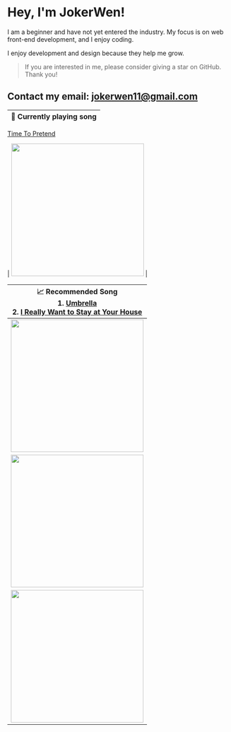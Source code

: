 # Hey, I'm JokerWen!

I am a beginner and have not yet entered the industry. My focus is on web front-end development, and I enjoy coding.

I enjoy development and design because they help me grow.

> If you are interested in me, please consider giving a star on GitHub. Thank you!

Contact my email: jokerwen11@gmail.com
---


| 🎵 Currently playing song                                                                                                                   |
| ------------------------------------------------------------------------------------------------------------------------------ |
   <a href="https://open.spotify.com/track/1C4g4g2rThSK2s4PKakIyj?si=f50041e051fa45ac">Time To Pretend</a>

| <a href="https://music.youtube.com/watch?v=IXisGwqkJPo&feature=share"><img src="https://joker-wen-1307590525.cos.ap-guangzhou.myqcloud.com/202305161650795.png" width="300" height="300"></a> |

<table>
  <thead>
    <tr>
      <th>📈 Recommended Song</br>
1. <a href="https://open.spotify.com/track/49FYlytm3dAAraYgpoJZux?si=4ff6ea6a9c9b43a3">Umbrella</a></br>
2. <a href="https://open.spotify.com/track/7mykoq6R3BArsSpNDjFQTm?si=49f29a4b609044c0">I Really Want to Stay at Your House</a></br>
<!-- 3. <a href="https://open.spotify.com/track/0azC730Exh71aQlOt9Zj3y?si=4824f986f11f4417">This Is What You Came For</a></br> -->
</th>
    </tr>
  </thead>
  <tbody>
    <tr>
       <td><a href="https://status.nmoo.dev/top-tracks?i=2&open"><img src="https://joker-wen-1307590525.cos.ap-guangzhou.myqcloud.com/202305161643944.png" width="300" height="300"></a>
     </td>
    </tr>
    <tr></tr> <!-- hide gray row -->
    <tr>
      <td><a href="https://status.nmoo.dev/top-tracks?i=2&open"><img src="https://joker-wen-1307590525.cos.ap-guangzhou.myqcloud.com/202305161704366.png" width="300" height="300"></a></td>
    </tr>
    <tr></tr> <!-- hide gray row -->
    <tr>
      <td><a href="https://open.spotify.com/track/0azC730Exh71aQlOt9Zj3y?si=4824f986f11f4417"><img src="https://joker-wen-1307590525.cos.ap-guangzhou.myqcloud.com/202305161709959.png" width="300" height="300"></a></td>
    </tr>
  </tbody>
</table>

